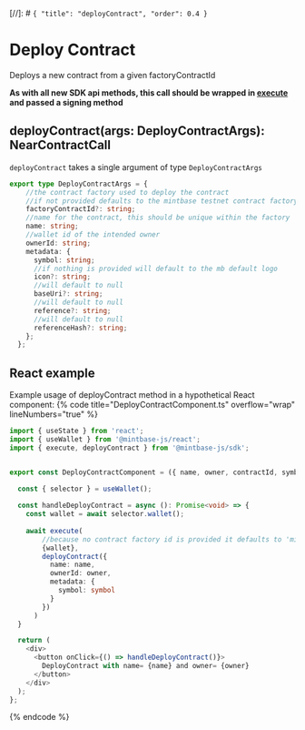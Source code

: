 [//]: # `{ "title": "deployContract", "order": 0.4 }`

# Deploy Contract

Deploys a new contract from a given factoryContractId

**As with all new SDK api methods, this call should be wrapped in [execute](../#execute) and passed a signing method**

## deployContract(args: DeployContractArgs): NearContractCall

`deployContract` takes a single argument of type `DeployContractArgs`

```typescript
export type DeployContractArgs = {
    //the contract factory used to deploy the contract
    //if not provided defaults to the mintbase testnet contract factory: 'mintspace2.testnet'
    factoryContractId?: string;
    //name for the contract, this should be unique within the factory
    name: string;
    //wallet id of the intended owner
    ownerId: string;
    metadata: {
      symbol: string;
      //if nothing is provided will default to the mb default logo
      icon?: string;
      //will default to null
      baseUri?: string;
      //will default to null
      reference?: string;
      //will default to null
      referenceHash?: string; 
    };
  };
```

## React example


Example usage of deployContract method in a hypothetical React component:
{% code title="DeployContractComponent.ts" overflow="wrap" lineNumbers="true" %}

```typescript
import { useState } from 'react';
import { useWallet } from '@mintbase-js/react';
import { execute, deployContract } from '@mintbase-js/sdk';


export const DeployContractComponent = ({ name, owner, contractId, symbol }:DeployContractArgs):JSX.Element => {
  
  const { selector } = useWallet();

  const handleDeployContract = async (): Promise<void> => {
    const wallet = await selector.wallet();
    
    await execute(
        //because no contract factory id is provided it defaults to 'mintspace2.testnet'
        {wallet},
        deployContract({
          name: name,
          ownerId: owner,
          metadata: {
            symbol: symbol
          }
        })
      )
  }

  return (
    <div>
      <button onClick={() => handleDeployContract()}>
        DeployContract with name= {name} and owner= {owner}
      </button>
    </div>
  );
};
```
{% endcode %}